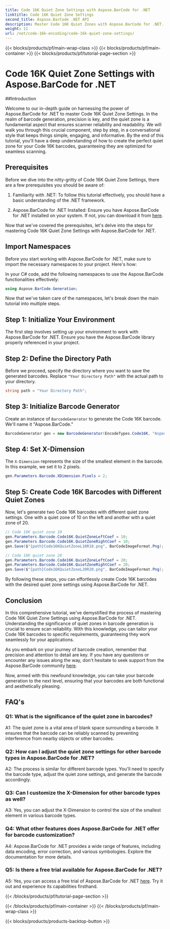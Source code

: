 ```yaml
---
title: Code 16K Quiet Zone Settings with Aspose.BarCode for .NET
linktitle: Code 16K Quiet Zone Settings
second_title: Aspose.BarCode .NET API
description: Master Code 16K Quiet Zones with Aspose.BarCode for .NET. Customize barcode settings for reliable scanning.
weight: 11
url: /net/code-16k-encoding/code-16k-quiet-zone-settings/
---
```


{{< blocks/products/pf/main-wrap-class >}}
{{< blocks/products/pf/main-container >}}
{{< blocks/products/pf/tutorial-page-section >}}

# Code 16K Quiet Zone Settings with Aspose.BarCode for .NET

##Introduction

Welcome to our in-depth guide on harnessing the power of Aspose.BarCode for .NET to master Code 16K Quiet Zone Settings. In the realm of barcode generation, precision is key, and the quiet zone is a fundamental aspect that ensures scanner reliability and readability. We will walk you through this crucial component, step by step, in a conversational style that keeps things simple, engaging, and informative. By the end of this tutorial, you'll have a deep understanding of how to create the perfect quiet zone for your Code 16K barcodes, guaranteeing they are optimized for seamless scanning.

## Prerequisites

Before we dive into the nitty-gritty of Code 16K Quiet Zone Settings, there are a few prerequisites you should be aware of:

1. Familiarity with .NET: To follow this tutorial effectively, you should have a basic understanding of the .NET framework.

2. Aspose.BarCode for .NET Installed: Ensure you have Aspose.BarCode for .NET installed on your system. If not, you can download it from [here](https://releases.aspose.com/barcode/net/).

Now that we've covered the prerequisites, let's delve into the steps for mastering Code 16K Quiet Zone Settings with Aspose.BarCode for .NET.

## Import Namespaces

Before you start working with Aspose.BarCode for .NET, make sure to import the necessary namespaces to your project. Here's how:

In your C# code, add the following namespaces to use the Aspose.BarCode functionalities effectively:

```csharp
using Aspose.BarCode.Generation;
```

Now that we've taken care of the namespaces, let's break down the main tutorial into multiple steps.

## Step 1: Initialize Your Environment

The first step involves setting up your environment to work with Aspose.BarCode for .NET. Ensure you have the Aspose.BarCode library properly referenced in your project.

## Step 2: Define the Directory Path

Before we proceed, specify the directory where you want to save the generated barcodes. Replace `"Your Directory Path"` with the actual path to your directory.

```csharp
string path = "Your Directory Path";
```

## Step 3: Initialize Barcode Generator

Create an instance of `BarcodeGenerator` to generate the Code 16K barcode. We'll name it "Aspose.BarCode."

```csharp
BarcodeGenerator gen = new BarcodeGenerator(EncodeTypes.Code16K, "Aspose.BarCode");
```

## Step 4: Set X-Dimension

The `X-Dimension` represents the size of the smallest element in the barcode. In this example, we set it to 2 pixels.

```csharp
gen.Parameters.Barcode.XDimension.Pixels = 2;
```

## Step 5: Create Code 16K Barcodes with Different Quiet Zones

Now, let's generate two Code 16K barcodes with different quiet zone settings. One with a quiet zone of 10 on the left and another with a quiet zone of 20.

```csharp
// Code 16K quiet zone 10
gen.Parameters.Barcode.Code16K.QuietZoneLeftCoef = 10;
gen.Parameters.Barcode.Code16K.QuietZoneRightCoef = 10;
gen.Save($"{path}Code16KQuietZoneL10R10.png", BarCodeImageFormat.Png);

// Code 16K quiet zone 20
gen.Parameters.Barcode.Code16K.QuietZoneLeftCoef = 20;
gen.Parameters.Barcode.Code16K.QuietZoneRightCoef = 20;
gen.Save($"{path}Code16KQuietZoneL20R20.png", BarCodeImageFormat.Png);
```

By following these steps, you can effortlessly create Code 16K barcodes with the desired quiet zone settings using Aspose.BarCode for .NET.

## Conclusion

In this comprehensive tutorial, we've demystified the process of mastering Code 16K Quiet Zone Settings using Aspose.BarCode for .NET. Understanding the significance of quiet zones in barcode generation is crucial to ensure scan reliability. With this knowledge, you can tailor your Code 16K barcodes to specific requirements, guaranteeing they work seamlessly for your applications.

As you embark on your journey of barcode creation, remember that precision and attention to detail are key. If you have any questions or encounter any issues along the way, don't hesitate to seek support from the Aspose.BarCode community [here](https://forum.aspose.com/c/barcode/13).

Now, armed with this newfound knowledge, you can take your barcode generation to the next level, ensuring that your barcodes are both functional and aesthetically pleasing.

## FAQ's

### Q1: What is the significance of the quiet zone in barcodes?
   
A1: The quiet zone is a vital area of blank space surrounding a barcode. It ensures that the barcode can be reliably scanned by preventing interference from nearby objects or other barcodes.

### Q2: How can I adjust the quiet zone settings for other barcode types in Aspose.BarCode for .NET?

A2: The process is similar for different barcode types. You'll need to specify the barcode type, adjust the quiet zone settings, and generate the barcode accordingly.

### Q3: Can I customize the X-Dimension for other barcode types as well?

A3: Yes, you can adjust the X-Dimension to control the size of the smallest element in various barcode types.

### Q4: What other features does Aspose.BarCode for .NET offer for barcode customization?

A4: Aspose.BarCode for .NET provides a wide range of features, including data encoding, error correction, and various symbologies. Explore the documentation for more details.

### Q5: Is there a free trial available for Aspose.BarCode for .NET?

A5: Yes, you can access a free trial of Aspose.BarCode for .NET [here](https://releases.aspose.com/). Try it out and experience its capabilities firsthand.

{{< /blocks/products/pf/tutorial-page-section >}}

{{< /blocks/products/pf/main-container >}}
{{< /blocks/products/pf/main-wrap-class >}}

{{< blocks/products/products-backtop-button >}}
